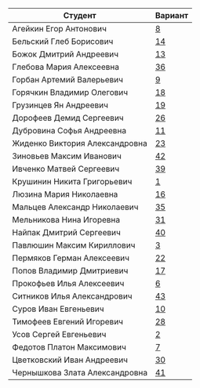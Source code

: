 | **Студент** | **Вариант**|
|-------------|------------|
| Агейкин Егор Антонович | [8](./tasks/8) |
| Бельский Глеб Борисович | [14](./tasks/14) |
| Божок Дмитрий Андреевич | [13](./tasks/13) |
| Глебова Мария Алексеевна | [36](./tasks/36) |
| Горбан Артемий Валерьевич | [9](./tasks/9) |
| Горячкин Владимир Олегович | [18](./tasks/18) |
| Грузинцев Ян Андреевич | [19](./tasks/19) |
| Дорофеев Демид Сергеевич | [26](./tasks/26) |
| Дубровина Софья Андреевна | [11](./tasks/11) |
| Жиденко Виктория Александровна | [23](./tasks/23) |
| Зиновьев Максим Иванович | [42](./tasks/42) |
| Ивченко Матвей Сергеевич | [39](./tasks/39) |
| Крушинин Никита Григорьевич | [1](./tasks/1) |
| Люзина Мария Николаевна | [16](./tasks/16) |
| Мальцев Александр Николаевич | [35](./tasks/35) |
| Мельникова Нина Игоревна | [31](./tasks/31) |
| Найпак Дмитрий Сергеевич | [40](./tasks/40) |
| Павлюшин Максим Кириллович | [3](./tasks/3) |
| Пермяков Герман Алексеевич | [22](./tasks/22) |
| Попов Владимир Дмитриевич | [17](./tasks/17) |
| Прокофьев Илья Алексеевич | [6](./tasks/6) |
| Ситников Илья Александрович | [43](./tasks/43) |
| Суров Иван Евгеньевич | [10](./tasks/10) |
| Тимофеев Евгений Игоревич | [28](./tasks/28) |
| Усов Сергей Евгеньевич | [2](./tasks/32) |
| Федотов Платон Максимович | [7](./tasks/7) |
| Цветковский Иван Андреевич | [30](./tasks/30) |
| Чернышкова Злата Александровна | [41](./tasks/41) |
